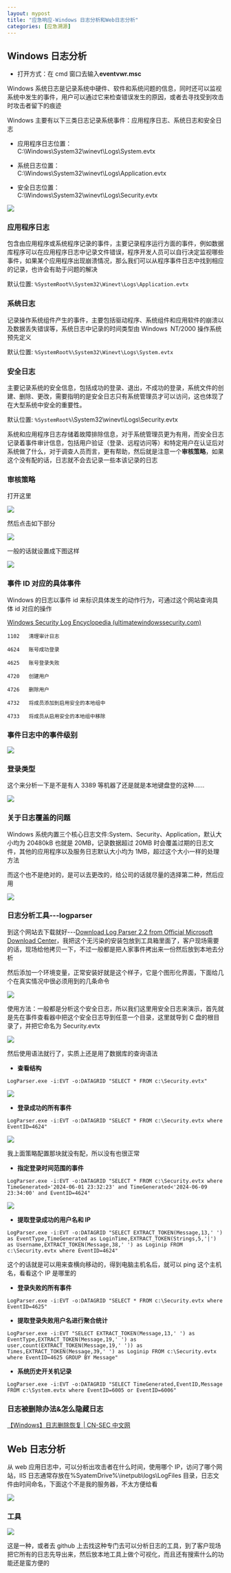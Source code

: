 ```yaml
---
layout: mypost
title: "应急响应-Windows 日志分析和Web日志分析"
categories: [应急溯源]
---
```


## Windows 日志分析

- 打开方式：在 cmd 窗口去输入**eventvwr.msc**

Windows 系统日志是记录系统中硬件、软件和系统问题的信息，同时还可以监视系统中发生的事件，用户可以通过它来检查错误发生的原因，或者去寻找受到攻击时攻击者留下的痕迹

Windows 主要有以下三类日志记录系统事件：应用程序日志、系统日志和安全日志

- 应用程序日志位置：  
   C:\\Windows\\System32\\winevt\\Logs\\System.evtx

- 系统日志位置：  
   C:\\Windows\\System32\\winevt\\Logs\\Application.evtx

- 安全日志位置：  
   C:\\Windows\\System32\\winevt\\Logs\\Security.evtx

![](image-45-1024x549.png)

### 应用程序日志

包含由应用程序或系统程序记录的事件，主要记录程序运行方面的事件，例如数据库程序可以在应用程序日志中记录文件错误，程序开发人员可以自行决定监视哪些事件，如果某个应用程序出现崩溃情况，那么我们可以从程序事件日志中找到相应的记录，也许会有助于问题的解决

默认位置: `%SystemRoot%\System32\Winevt\Logs\Application.evtx`

### 系统日志

记录操作系统组件产生的事件，主要包括驱动程序、系统组件和应用软件的崩溃以及数据丢失错误等，系统日志中记录的时间类型由 Windows NT/2000 操作系统预先定义

默认位置: `%SystemRoot%\System32\Winevt\Logs\System.evtx`

### 安全日志

主要记录系统的安全信息，包括成功的登录、退出，不成功的登录，系统文件的创建、删除、更改，需要指明的是安全日志只有系统管理员才可以访问，这也体现了在大型系统中安全的重要性。

默认位置: `%SystemRoot%`\\System32\\winevt\\Logs\\Security.evtx

系统和应用程序日志存储着故障排除信息，对于系统管理员更为有用，而安全日志记录着事件审计信息，包括用户验证（登录、远程访问等）和特定用户在认证后对系统做了什么，对于调查人员而言，更有帮助，然后就是注意一个**审核策略**，如果这个没有配的话，日志就不会去记录一些本该记录的日志

### 审核策略

打开这里

![](image-46-1024x678.png)

然后点击如下部分

![](image-47-1024x647.png)

一般的话就设置成下图这样

![](image-48.png)

### 事件 ID 对应的具体事件

Windows 的日志以事件 id 来标识具体发生的动作行为，可通过这个网站查询具体 id 对应的操作

[Windows Security Log Encyclopedia (ultimatewindowssecurity.com)](https://www.ultimatewindowssecurity.com/securitylog/encyclopedia/default.aspx?i=j)

```
1102   清理审计日志

4624   账号成功登录

4625   账号登录失败

4720   创建用户

4726   删除用户

4732   将成员添加到启用安全的本地组中

4733   将成员从启用安全的本地组中移除
```

### 事件日志中的事件级别

![](image-49-1024x425.png)

### 登录类型

这个来分析一下是不是有人 3389 等机器了还是就是本地键盘登的这种......

![](image-50-1024x411.png)

### 关于日志覆盖的问题

Windows 系统内置三个核心日志文件:System、Security、Application，默认大小均为 20480kB 也就是 20MB，记录数据超过 20MB 时会覆盖过期的日志文件，其他的应用程序以及服务日志默认大小均为 1MB，超过这个大小一样的处理方法

而这个也不是绝对的，是可以去更改的，给公司的话就尽量的选择第二种，然后应用

![](image-51.png)

### 日志分析工具---logparser

到这个网站去下载就好---[Download Log Parser 2.2 from Official Microsoft Download Center](https://www.microsoft.com/en-us/download/details.aspx?id=24659)，我把这个无污染的安装包放到工具箱里面了，客户现场需要的话，现场给他拷贝一下，不过一般都是把人家事件拷出来一份然后放到本地去分析

然后添加一个环境变量，正常安装好就是这个样子，它是个图形化界面，下面给几个在真实情况中很必须用到的几条命令

![](image-52-1024x547.png)

使用方法：一般都是分析这个安全日志，所以我们这里用安全日志来演示，首先就是先在事件查看器中把这个安全日志导到任意一个目录，这里就导到 C 盘的根目录了，并把它命名为 Security.evtx

![](image-53.png)

然后使用语法就行了，实质上还是用了数据库的查询语法

- **查看结构**

```
LogParser.exe -i:EVT -o:DATAGRID "SELECT * FROM c:\Security.evtx"
```

![](image-54-1024x579.png)

- **登录成功的所有事件**

```
LogParser.exe -i:EVT -o:DATAGRID "SELECT * FROM c:\Security.evtx where EventID=4624"
```

![](image-55-1024x124.png)

我上面策略配置那块就没有配，所以没有也很正常

- **指定登录时间范围的事件**

```
LogParser.exe -i:EVT -o:DATAGRID "SELECT * FROM c:\Security.evtx where TimeGenerated>'2024-06-01 23:32:23' and TimeGenerated<'2024-06-09 23:34:00' and EventID=4624"
```

![](image-56-1024x160.png)

- **提取登录成功的用户名和 IP**

```
LogParser.exe -i:EVT -o:DATAGRID "SELECT EXTRACT_TOKEN(Message,13,' ') as EventType,TimeGenerated as LoginTime,EXTRACT_TOKEN(Strings,5,'|') as Username,EXTRACT_TOKEN(Message,38,' ') as Loginip FROM c:\Security.evtx where EventID=4624"
```

这个的话就是可以用来查横向移动的，得到电脑主机名后，就可以 ping 这个主机名，看看这个 IP 是哪里的

- **登录失败的所有事件**

```
LogParser.exe -i:EVT -o:DATAGRID "SELECT * FROM c:\Security.evtx where EventID=4625"
```

- **提取登录失败用户名进行聚合统计**

```
LogParser.exe -i:EVT "SELECT EXTRACT_TOKEN(Message,13,' ') as EventType,EXTRACT_TOKEN(Message,19,' ') as user,count(EXTRACT_TOKEN(Message,19,' ')) as Times,EXTRACT_TOKEN(Message,39,' ') as Loginip FROM c:\Security.evtx where EventID=4625 GROUP BY Message"
```

- **系统历史开关机记录**

```
LogParser.exe -i:EVT -o:DATAGRID "SELECT TimeGenerated,EventID,Message FROM c:\System.evtx where EventID=6005 or EventID=6006"
```

### 日志被删除办法&怎么隐藏日志

[【Windows】日志删除恢复 | CN-SEC 中文网](https://cn-sec.com/archives/296575.html)

## Web 日志分析

从 web 应用日志中，可以分析出攻击者在什么时间，使用哪个 IP，访问了哪个网站，IIS 日志通常存放在%SyatemDrive%\\inetpub\\logs\\LogFiles 目录，日志文件由时间命名，下面这个不是我的服务器，不太方便给看

![](image-58.png)

### 工具

![](image-57-1024x704.png)

这是一种，或者去 github 上去找这种专门去可以分析日志的工具，到了客户现场把它所有的日志先导出来，然后放本地工具上做个可视化，而且还有搜索什么的功能还是蛮方便的